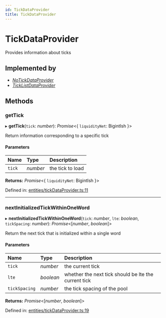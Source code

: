 ```yaml
---
id: TickDataProvider
title: TickDataProvider
---
```


# TickDataProvider

Provides information about ticks

## Implemented by

- [*NoTickDataProvider*](../classes/entities_tickdataprovider.notickdataprovider.md)
- [*TickListDataProvider*](../classes/entities_ticklistdataprovider.ticklistdataprovider.md)

## Methods

### getTick

▸ **getTick**(`tick`: *number*): *Promise*<{ `liquidityNet`: BigintIsh  }\>

Return information corresponding to a specific tick

#### Parameters

| Name | Type | Description |
| :------ | :------ | :------ |
| `tick` | *number* | the tick to load |

**Returns:** *Promise*<{ `liquidityNet`: BigintIsh  }\>

Defined in: [entities/tickDataProvider.ts:11](https://github.com/Uniswap/uniswap-v3-sdk/blob/aeb1b09/src/entities/tickDataProvider.ts#L11)

___

### nextInitializedTickWithinOneWord

▸ **nextInitializedTickWithinOneWord**(`tick`: *number*, `lte`: *boolean*, `tickSpacing`: *number*): *Promise*<[*number*, *boolean*]\>

Return the next tick that is initialized within a single word

#### Parameters

| Name | Type | Description |
| :------ | :------ | :------ |
| `tick` | *number* | the current tick |
| `lte` | *boolean* | whether the next tick should be lte the current tick |
| `tickSpacing` | *number* | the tick spacing of the pool |

**Returns:** *Promise*<[*number*, *boolean*]\>

Defined in: [entities/tickDataProvider.ts:19](https://github.com/Uniswap/uniswap-v3-sdk/blob/aeb1b09/src/entities/tickDataProvider.ts#L19)
